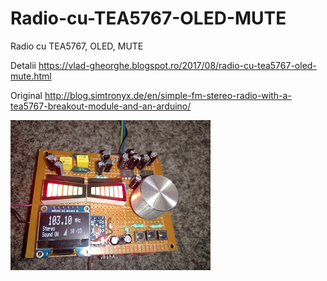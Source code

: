 # Radio-cu-TEA5767-OLED-MUTE
Radio cu TEA5767, OLED, MUTE


Detalii https://vlad-gheorghe.blogspot.ro/2017/08/radio-cu-tea5767-oled-mute.html

Original http://blog.simtronyx.de/en/simple-fm-stereo-radio-with-a-tea5767-breakout-module-and-an-arduino/

![poza](https://github.com/vlad-gheorghe/Radio-cu-TEA5767-OLED-MUTE/blob/master/IMG_20160908_124255.jpg)
